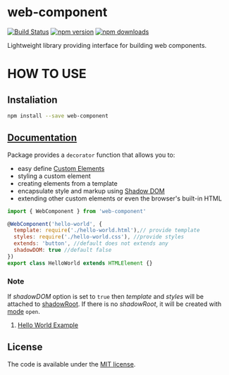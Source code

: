 # web-component

[![Build Status](https://travis-ci.org/vardius/web-component.svg?branch=master)](https://travis-ci.org/vardius/web-component)
[![npm version](https://img.shields.io/npm/v/web-component.svg?style=flat-square)](https://www.npmjs.com/package/web-component)
[![npm downloads](https://img.shields.io/npm/dm/web-component.svg?style=flat-square)](https://www.npmjs.com/package/web-component)

Lightweight library providing interface for building web components.

HOW TO USE
==================================================

## Instaliation

```bash
npm install --save web-component
```

## [Documentation](https://github.com/vardius/web-component/wiki)

Package provides a `decorator` function that allows you to:

- easy define [Custom Elements](https://www.webcomponents.org/introduction#custom-elements)
- styling a custom element
- creating elements from a template
- encapsulate style and markup using [Shadow DOM](https://www.webcomponents.org/introduction#shadow-dom)
- extending other custom elements or even the browser's built-in HTML

```javascript
import { WebComponent } from 'web-component'

@WebComponent('hello-world', {
  template: require('./hello-world.html'),// provide template
  styles: require('./hello-world.css'), //provide styles
  extends: 'button', //default does not extends any
  shadowDOM: true //default false
})
export class HelloWorld extends HTMLElement {}
```

### Note
If *_shadowDOM_* option is set to `true` then *_template_* and *_styles_* will be attached to [shadowRoot](https://w3c.github.io/webcomponents/spec/shadow/#concept-shadow-root). If there is no *_shadowRoot_*, it will be created with [mode](https://w3c.github.io/webcomponents/spec/shadow/#dom-shadowroot-mode) `open`.

1. [Hello World Example](https://github.com/vardius/web-component/wiki/Hello-World-Example)

## License

The code is available under the [MIT license](LICENSE.md).
